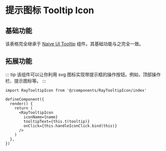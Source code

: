 # 提示图标 Tooltip Icon

## 基础功能

该表格完全继承于 [Naive UI Tooltip](https://www.naiveui.com/zh-CN/dark/components/tooltip) 组件。其基础功能与之完全一致。

## 拓展功能

::: tip
该组件可以让你利用 svg 图标实现带提示框的操作按钮。例如，顶部操作栏、提示图标等。
:::

```tsx
import RayTooltipIcon from '@/components/RayTooltipIcon/index'

defineComponent({
  render() {
    return (
      <RayTooltipIcon
        iconName={name}
        tooltipText={this.t(tooltip)}
        onClick={this.handleIconClick.bind(this)}
      />
    )
  },
})
```
